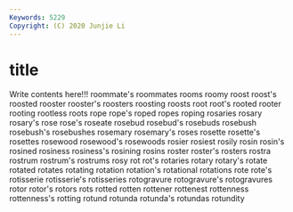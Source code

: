 ```yaml
---
Keywords: 5229
Copyright: (C) 2020 Junjie Li
---
```


# title

Write contents here!!!
roommate's
roommates 
rooms 
roomy 
roost 
roost's 
roosted 
rooster 
rooster's 
roosters 
roosting
roosts 
root 
root's 
rooted 
rooter 
rooting 
rootless 
roots 
rope 
rope's
roped 
ropes 
roping 
rosaries 
rosary 
rosary's 
rose 
rose's 
roseate 
rosebud
rosebud's 
rosebuds 
rosebush 
rosebush's 
rosebushes 
rosemary 
rosemary's 
roses 
rosette 
rosette's
rosettes 
rosewood 
rosewood's 
rosewoods 
rosier 
rosiest 
rosily 
rosin 
rosin's 
rosined
rosiness 
rosiness's 
rosining 
rosins 
roster 
roster's 
rosters 
rostra 
rostrum 
rostrum's
rostrums 
rosy 
rot 
rot's 
rotaries 
rotary 
rotary's 
rotate 
rotated 
rotates
rotating 
rotation 
rotation's 
rotational 
rotations 
rote 
rote's 
rotisserie 
rotisserie's 
rotisseries
rotogravure 
rotogravure's 
rotogravures 
rotor 
rotor's 
rotors 
rots 
rotted 
rotten 
rottener
rottenest 
rottenness 
rottenness's 
rotting 
rotund 
rotunda 
rotunda's 
rotundas 
rotundity 
